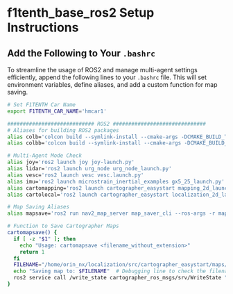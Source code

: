 # f1tenth_base_ros2 Setup Instructions

## Add the Following to Your `.bashrc`

To streamline the usage of ROS2 and manage multi-agent settings efficiently, append the following lines to your `.bashrc` file. This will set environment variables, define aliases, and add a custom function for map saving.

```bash
# Set F1TENTH Car Name
export F1TENTH_CAR_NAME='hmcar1'

############################ ROS2 ##############################
# Aliases for building ROS2 packages
alias colb='colcon build --symlink-install --cmake-args -DCMAKE_BUILD_TYPE=Release'
alias colbb='colcon build --symlink-install --cmake-args -DCMAKE_BUILD_TYPE=Release --packages-select '

# Multi-Agent Mode Check
alias joy='ros2 launch joy joy-launch.py'
alias lidar='ros2 launch urg_node urg_node_launch.py'
alias vesc='ros2 launch vesc vesc.launch.py'
alias imu='ros2 launch microstrain_inertial_examples gx5_25_launch.py'
alias cartomapping='ros2 launch cartographer_easystart mapping_2d_launch.py'
alias cartolocal='ros2 launch cartographer_easystart localization_2d_launch.py'

# Map Saving Aliases
alias mapsave='ros2 run nav2_map_server map_saver_cli --ros-args -r map:=/hmcar1/map'

# Function to Save Cartographer Maps
cartomapsave() {
  if [ -z "$1" ]; then
    echo "Usage: cartomapsave <filename_without_extension>"
    return 1
  fi
  FILENAME="/home/orin_nx/localization/src/cartographer_easystart/maps/$1.pbstream"
  echo "Saving map to: $FILENAME"  # Debugging line to check the filename
  ros2 service call /write_state cartographer_ros_msgs/srv/WriteState "{filename: \"$FILENAME\"}"
}
